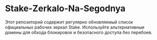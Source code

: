 # Stake-Zerkalo-Na-Segodnya
Этот репозиторий содержит регулярно обновляемый список официальных рабочих зеркал Stake. Используйте альтернативные домены для обхода блокировок и безопасного доступа без перебоев.
